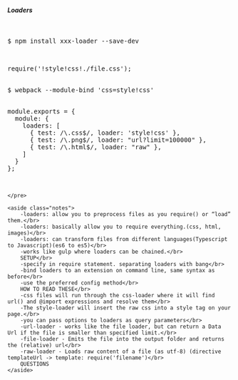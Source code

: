 <section>
    <h5>Loaders</h5>
    <pre class="">

<span class="fragment">$ npm install xxx-loader --save-dev</span>

<span class="fragment">
require('!style!css!./file.css');
</span>
<span class="fragment">
$ webpack --module-bind 'css=style!css'
</span>
<span class="fragment">
module.exports = {
  module: {
    loaders: [
      <span class="fragment zoom-in highlight-current-green">{ test: /\.css$/, loader: 'style!css' }</span>,
      <span class="fragment zoom-in highlight-current-green">{ test: /\.png$/, loader: "url?limit=100000" }</span>,
      <span class="fragment zoom-in highlight-current-green">{ test: /\.html$/, loader: "raw" }</span>,
    ]
  }
};
</span>

    </pre>

    <aside class="notes">
        -loaders: allow you to preprocess files as you require() or “load” them.</br>
        -loaders: basically allow you to require everything.(css, html, images)</br>
        -loaders: can transform files from different languages(Typescript to Javascript)(es6 to es5)</br>
        -works like gulp where loaders can be chained.</br>
        SETUP</br>
        -specify in require statement. separating loaders with bang</br>
        -bind loaders to an extension on command line, same syntax as before</br>
        -use the preferred config method</br>
        HOW TO READ THESE</br>
        -css files will run through the css-loader where it will find url() and @import expressions and resolve them</br>
        -The style-loader will insert the raw css into a style tag on your page.</br>
        -you can pass options to loaders as query parameters</br>
        -url-loader - works like the file loader, but can return a Data Url if the file is smaller than specified limit.</br>
        -file-loader - Emits the file into the output folder and returns the (relative) url</br>
        -raw-loader - Loads raw content of a file (as utf-8) (directive templateUrl -> template: require('filename')</br>
        QUESTIONS
    </aside>
</section>
